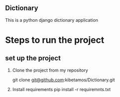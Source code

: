 ## Dictionary
This is a python django dictionary application

# Steps to run the project

## set up the project 
1. Clone the project from my repository

    git clone git@github.com:kibetamos/Dictionary.git
2. Install requirements
       pip install -r requiremnts.txt
